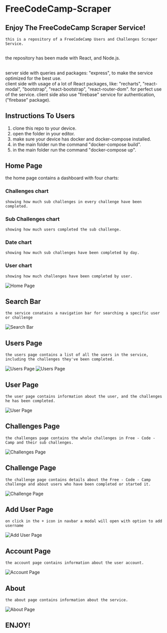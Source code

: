 # FreeCodeCamp-Scraper
## Enjoy The FreeCodeCamp Scraper Service!
    this is a repository of a FreeCodeCamp Users and Challenges Scraper Service.
##
the repository has been made with React, and Node.js.
##
server side with queries and packages: "express", to make the service optimized for the best use.  
client side with usage of a lot of React packages, like: "recharts", "react-modal", "bootstrap", "react-bootstrap", "react-router-dom". for perfect use of the service.
client side also use "firebase" service for authentication, ("firebase" package).

## Instructions To Users
1. clone this repo to your device. 
2. open the folder in your editor.   
3. make sure your device has docker and docker-compose installed.
4. in the main folder run the command "docker-compose build".
5. in the main folder run the command "docker-compose up".

## Home Page
the home page contains a dashboard with four charts: 
### Challenges chart
    showing how much sub challenges in every challenge have been completed.
### Sub Challenges chart
    showing how much users completed the sub challenge.
### Date chart
    showing how much sub challenges have been completed by day.
### User chart
    showing how much challenges have been completed by user.
![Home Page](./images/homepage.png "Home Page")
## Search Bar
    the service conatains a navigation bar for searching a specific user or challenge
![Search Bar](./images/searchbar.png "Search Bar")
## Users Page
    the users page contains a list of all the users in the service, including the challenges they've been completed.
![Users Page](./images/usersPage.png "Users Page")
![Users Page](./images/usersPageUser.png "Users Page")
## User Page
    the user page contains information about the user, and the challenges he has been completed.
![User Page](./images/userPage.png "User Page")
## Challenges Page
    the challenges page contains the whole challenges in Free - Code - Camp and their sub challenges.
![Challenges Page](./images/challengesPage.png "Challenges Page")
## Challenge Page
    the challenge page contains details about the Free - Code - Camp challenge and about users who have been completed or started it.
![Challenge Page](./images/challengePage.png "Challenge Page")
## Add User Page
    on click in the + icon in navbar a modal will open with option to add username
![Add User Page](./images/addUser.png "Add User Page")
## Account Page
    the account page contains information about the user account.
![Account Page](./images/accountPage.png "Account Page")
## About
    the about page contains information about the service.
![About Page](./images/about.png "About Page")
## ENJOY!